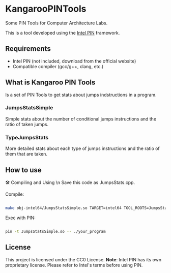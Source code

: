 # KangarooPINTools
Some PIN Tools for Computer Architecture Labs.


This is a tool developed using the [Intel PIN](https://www.intel.com/content/www/us/en/developer/articles/tool/pin-a-dynamic-binary-instrumentation-tool.html) framework.
## Requirements

- Intel PIN (not included, download from the official website)
- Compatible compiler (gcc/g++, clang, etc.)


## What is Kangaroo PIN Tools
Is a set of PIN Tools to get stats about jumps indstructions in a program.

### JumpsStatsSimple
Simple stats about the number of conditional jumps instructions and the ratio of taken jumps.

### TypeJumpsStats
More detailed stats about each type of jumps instructions and the ratio of them that are taken.


## How to use

🛠️ Compiling and Using \n 
Save this code as JumpsStats.cpp.

Compile:
```bash

make obj-intel64/JumpsStatsSimple.so TARGET=intel64 TOOL_ROOTS=JumpsStats
```

Exec with PIN:
```bash

pin -t JumpsStatsSimple.so -- ./your_program

```


## License

This project is licensed under the CC0 License.
**Note**: Intel PIN has its own proprietary license. Please refer to Intel's terms before using PIN.
